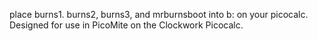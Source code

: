 place burns1. burns2, burns3, and mrburnsboot into b: on your picocalc.
Designed for use in PicoMite on the Clockwork Picocalc.
